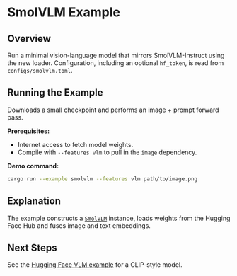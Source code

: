 # SmolVLM Example

## Overview

Run a minimal vision-language model that mirrors SmolVLM-Instruct using the new loader. Configuration, including an optional
`hf_token`, is read from `configs/smolvlm.toml`.

## Running the Example

Downloads a small checkpoint and performs an image + prompt forward pass.

**Prerequisites:**

- Internet access to fetch model weights.
- Compile with `--features vlm` to pull in the `image` dependency.

**Demo command:**

```bash
cargo run --example smolvlm --features vlm path/to/image.png
```

## Explanation

The example constructs a [`SmolVLM`](../../src/models/smolvlm.rs) instance, loads weights from the Hugging Face Hub and fuses image and text embeddings.

## Next Steps

See the [Hugging Face VLM example](hf_vlm.md) for a CLIP-style model.

